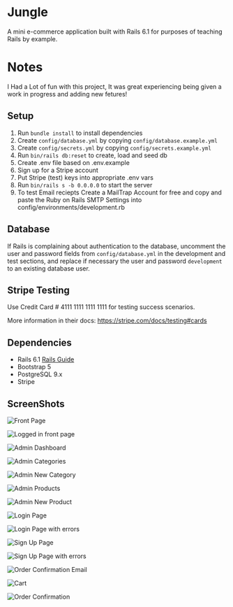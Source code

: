 # Jungle

A mini e-commerce application built with Rails 6.1 for purposes of teaching Rails by example.

# Notes

I Had a Lot of fun with this project, It was great experiencing being given a work in progress and adding new fetures!

## Setup

1. Run `bundle install` to install dependencies
2. Create `config/database.yml` by copying `config/database.example.yml`
3. Create `config/secrets.yml` by copying `config/secrets.example.yml`
4. Run `bin/rails db:reset` to create, load and seed db
5. Create .env file based on .env.example
6. Sign up for a Stripe account
7. Put Stripe (test) keys into appropriate .env vars
8. Run `bin/rails s -b 0.0.0.0` to start the server
9. To test Email reciepts Create a MailTrap Account for free and copy and paste the Ruby on Rails SMTP Settings into config/environments/development.rb

## Database

If Rails is complaining about authentication to the database, uncomment the user and password fields from `config/database.yml` in the development and test sections, and replace if necessary the user and password `development` to an existing database user.

## Stripe Testing

Use Credit Card # 4111 1111 1111 1111 for testing success scenarios.

More information in their docs: <https://stripe.com/docs/testing#cards>

## Dependencies

- Rails 6.1 [Rails Guide](http://guides.rubyonrails.org/v6.1/)
- Bootstrap 5
- PostgreSQL 9.x
- Stripe

## ScreenShots


![Front Page](https://github.com/Jonas-Kunz/Jungle-Rails/blob/main/docs/frontPage.png)

![Logged in front page](https://github.com/Jonas-Kunz/Jungle-Rails/blob/main/docs/frontPageLoggedIn.png)

![Admin Dashboard](https://github.com/Jonas-Kunz/Jungle-Rails/blob/main/docs/adminDashboard.png)

![Admin Categories](https://github.com/Jonas-Kunz/Jungle-Rails/blob/main/docs/adminCategories.png)

![Admin New Category](https://github.com/Jonas-Kunz/Jungle-Rails/blob/main/docs/adminNewCategory.png)

![Admin Products](https://github.com/Jonas-Kunz/Jungle-Rails/blob/main/docs/adminProducts.png)

![Admin New Product](https://github.com/Jonas-Kunz/Jungle-Rails/blob/main/docs/adminNewProduct.png)

![Login Page](https://github.com/Jonas-Kunz/Jungle-Rails/blob/main/docs/loginPage.png)

![Login Page with errors](https://github.com/Jonas-Kunz/Jungle-Rails/blob/main/docs/loginErrors.png)

![Sign Up Page](https://github.com/Jonas-Kunz/Jungle-Rails/blob/main/docs/signUp.png)

![Sign Up Page with errors](https://github.com/Jonas-Kunz/Jungle-Rails/blob/main/docs/signUpErrors.png)

![Order Confirmation Email](https://github.com/Jonas-Kunz/Jungle-Rails/blob/main/docs/orderEmail.png)

![Cart](https://github.com/Jonas-Kunz/Jungle-Rails/blob/main/docs/cart.png)

![Order Confirmation](https://github.com/Jonas-Kunz/Jungle-Rails/blob/main/docs/orderConfirmation.png)
